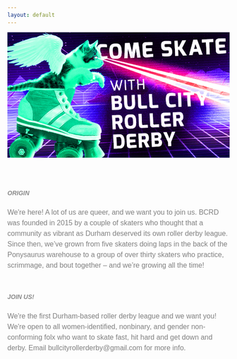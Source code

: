 ```yaml
---
layout: default
---
```


<!-- Hero photo -->
<div class="col m12 center-align">
<img class="center responsive-img" src="media/images/KITTENwide.jpg">
</div>

<div class="col m10 center-align"  style="font-family: 'PT Sans', sans-serif;  padding-top: 50px">
<h5 style="font-family: 'PT Sans', sans-serif; font-style: bold; text-align: left; opacity: 0.5;" class="black-text">ORIGIN</h5>
<p style="color:gray; font-size:16px; line-height: 150%;  text-align: left; ">We're here! A lot of us are queer, and we want you to join us. BCRD was
founded in 2015 by a couple of skaters who thought that a community as vibrant as Durham deserved its own roller derby league. Since then, we’ve grown from five skaters doing laps
in the back of the Ponysaurus warehouse to a group of over thirty skaters who practice,
scrimmage, and bout together – and we’re growing all the time!
</p>
<br>

<h5 style="font-family: 'PT Sans', sans-serif; font-style: bold; text-align: left; opacity: 0.5;" class="black-text">JOIN US!</h5>
<p style="color:gray; font-size:16px; line-height: 150%;  text-align: left;">
We're the first Durham-based roller derby league and we want you! We're open to all women-identified, nonbinary, and gender non-conforming folx
  who want to skate fast, hit hard and get down and derby. Email bullcityrollerderby@gmail.com for more info.</p>

</div>
